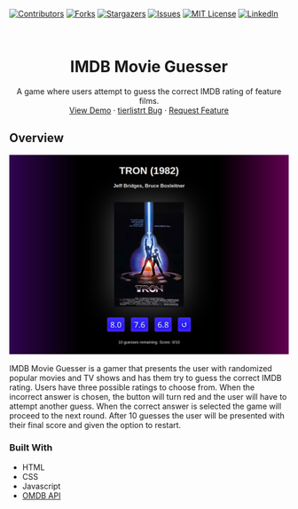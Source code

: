 [![Contributors][contributors-shield]][contributors-url]
[![Forks][forks-shield]][forks-url]
[![Stargazers][stars-shield]][stars-url]
[![Issues][issues-shield]][issues-url]
[![MIT License][license-shield]][license-url]
[![LinkedIn][linkedin-shield]][linkedin-url]



<!-- PROJECT LOGO -->
<br />
<p align="center">
  <h1 align="center">IMDB Movie Guesser</h1>

  <p align="center">
    A game where users attempt to guess the correct IMDB rating of feature films.
    <br />
    <a href="https://benmicol.com/movie">View Demo</a>
    ·
    <a href="https://github.com/benmicol/imdb-guesser/issues">tierlistrt Bug</a>
    ·
    <a href="https://github.com/benmicol/tierlist/issues">Request Feature</a>
  </p>
</p>


## Overview

[![Product Name Screen Shot][product-screenshot]](http://benmicol.com/movie)


IMDB Movie Guesser is a gamer that presents the user with randomized popular movies and TV shows and has them try to guess the correct IMDB rating. Users have three possible ratings to choose from. When the incorrect answer is chosen, the button will turn red and the user will have to attempt another guess. When the correct answer is selected the game will proceed to the next round. After 10 guesses the user will be presented with their final score and given the option to restart.


### Built With

* HTML
* CSS
* Javascript
* [OMDB API](http://www.omdbapi.com/)

<!-- MARKDOWN LINKS & IMAGES -->
<!-- https://www.markdownguide.org/basic-syntax/#reference-style-links -->
[contributors-shield]: https://img.shields.io/github/contributors/benmicol/tierlist.svg?style=flat-square
[contributors-url]: https://github.com/benmicol/tierlist/graphs/contributors
[forks-shield]: https://img.shields.io/github/forks/benmicol/tierlist.svg?style=flat-square
[forks-url]: https://github.com/benmicol/tierlist/network/members
[stars-shield]: https://img.shields.io/github/stars/benmicol/tierlist.svg?style=flat-square
[stars-url]: https://github.com/benmicol/tierlist/stargazers
[issues-shield]: https://img.shields.io/github/issues/benmicol/tierlist.svg?style=flat-square
[issues-url]: https://github.com/benmicol/tierlist/issues
[license-shield]: https://img.shields.io/github/license/benmicol/tierlist.svg?style=flat-square
[license-url]: https://github.com/benmicol/tierlist/blob/master/LICENSE.txt
[linkedin-shield]: https://img.shields.io/badge/-LinkedIn-black.svg?style=flat-square&logo=linkedin&colorB=555
[linkedin-url]: https://linkedin.com/in/benmicol
[product-screenshot]: images/screenshot.png
